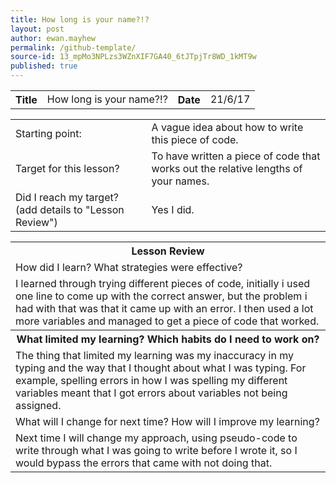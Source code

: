 ```yaml
---
title: How long is your name?!?
layout: post
author: ewan.mayhew
permalink: /github-template/
source-id: 13_mpMo3NPLzs3WZnXIF7GA40_6tJTpjTr8WD_1kMT9w
published: true
---
```

<table style="width:100%">
  <tr>
    <th>Title</th>
    <td>How long is your name?!?</td>
    <th>Date</th>
    <td>21/6/17</td>
  </tr>
</table>


<table>
  <tr>
    <td>Starting point:</td>
    <td>A vague idea about how to write this piece of code.</td>
  </tr>
  <tr>
    <td>Target for this lesson?</td>
    <td>To have written a piece of code that works out the relative lengths of your names.</td>
  </tr>
  <tr>
    <td>Did I reach my target? 
(add details to "Lesson Review")</td>
    <td> Yes I did.</td>
  </tr>
</table>


<table>
  <tr>
    <th>Lesson Review</th>
  </tr>
  <tr>
    <td>How did I learn? What strategies were effective? </td>
  </tr>
  <tr>
    <td>I learned through trying different pieces of code, initially i used one line to come up with the correct answer, but the problem i had with that was that it came up with an error. I then used a lot more variables and managed to get a piece of code that worked.</td>
  </tr>
  <tr>
    <th>What limited my learning? Which habits do I need to work on? </th>
  </tr>
  <tr>
    <td>The thing that limited my learning was my inaccuracy in my typing and the way that I thought about what I was typing. For example, spelling errors in how I was spelling my different variables meant that I got errors about variables not being assigned. </td>
  </tr>
  <tr>
    <td>What will I change for next time? How will I improve my learning?</td>
  </tr>
  <tr>
    <td>Next time I will change my approach, using pseudo-code to write through what I was going to write before I wrote it, so I would bypass the errors that came with not doing that.</td>
  </tr>
</table>


